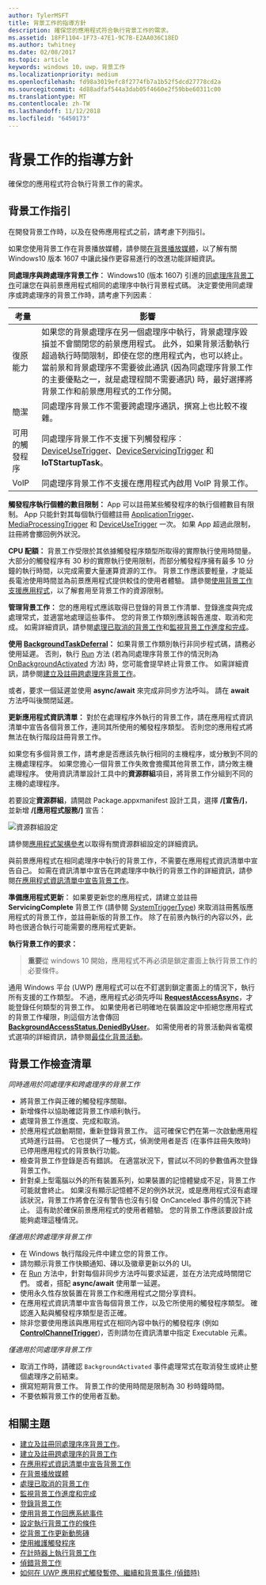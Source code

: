 ```yaml
---
author: TylerMSFT
title: 背景工作的指導方針
description: 確保您的應用程式符合執行背景工作的需求。
ms.assetid: 18FF1104-1F73-47E1-9C7B-E2AA036C18ED
ms.author: twhitney
ms.date: 02/08/2017
ms.topic: article
keywords: windows 10，uwp，背景工作
ms.localizationpriority: medium
ms.openlocfilehash: fd98a3019efc8f2774fb7a1b52f5dcd27778cd2a
ms.sourcegitcommit: 4d88adfaf544a3dab05f4660e2f59bbe60311c00
ms.translationtype: MT
ms.contentlocale: zh-TW
ms.lasthandoff: 11/12/2018
ms.locfileid: "6450173"
---
```

# <a name="guidelines-for-background-tasks"></a>背景工作的指導方針


確保您的應用程式符合執行背景工作的需求。

## <a name="background-task-guidance"></a>背景工作指引

在開發背景工作時，以及在發佈應用程式之前，請考慮下列指引。

如果您使用背景工作在背景播放媒體，請參閱[在背景播放媒體](https://msdn.microsoft.com/windows/uwp/audio-video-camera/background-audio)，以了解有關 Windows10 版本 1607 中讓此操作更容易進行的改進功能詳細資訊。


  **同處理序與跨處理序背景工作︰** Windows10 (版本 1607) 引進的[同處理序背景工作](create-and-register-an-inproc-background-task.md)可讓您在與前景應用程式相同的處理序中執行背景程式碼。 決定要使用同處理序或跨處理序的背景工作時，請考慮下列因素︰

|考量 | 影響 |
|--------------|--------|
|復原能力   | 如果您的背景處理序在另一個處理序中執行，背景處理序毀損並不會關閉您的前景應用程式。 此外，如果背景活動執行超過執行時間限制，即使在您的應用程式內，也可以終止。 當前景和背景處理序不需要彼此通訊 (因為同處理序背景工作的主要優點之一，就是處理程間不需要通訊) 時，最好選擇將背景工作和前景應用程式的工作分開。 |
|簡潔    | 同處理序背景工作不需要跨處理序通訊，撰寫上也比較不複雜。  |
|可用的觸發程序 | 同處理序背景工作不支援下列觸發程序︰[DeviceUseTrigger](https://msdn.microsoft.com/library/windows/apps/windows.applicationmodel.background.deviceusetrigger.aspx?f=255&MSPPError=-2147217396)、[DeviceServicingTrigger](https://msdn.microsoft.com/library/windows/apps/windows.applicationmodel.background.deviceservicingtrigger.aspx) 和 **IoTStartupTask**。 |
|VoIP | 同處理序背景工作不支援在應用程式內啟用 VoIP 背景工作。 |  

**觸發程序執行個體的數目限制：** App 可以註冊某些觸發程序的執行個體數目有限制。 App 只能針對其每個執行個體註冊 [ApplicationTrigger](https://docs.microsoft.com/uwp/api/Windows.ApplicationModel.Background.ApplicationTrigger)、[MediaProcessingTrigger](https://docs.microsoft.com/uwp/api/windows.applicationmodel.background.mediaprocessingtrigger) 和 [DeviceUseTrigger](https://msdn.microsoft.com/library/windows/apps/windows.applicationmodel.background.deviceusetrigger.aspx?f=255&MSPPError=-2147217396) 一次。 如果 App 超過此限制，註冊將會擲回例外狀況。

**CPU 配額：** 背景工作受限於其依據觸發程序類型所取得的實際執行使用時間量。 大部分的觸發程序有 30 秒的實際執行使用限制，而部分觸發程序擁有最多 10 分鐘的執行時間，以完成需要大量運算資源的工作。 背景工作應該要輕量，才能延長電池使用時間並為前景應用程式提供較佳的使用者體驗。 請參閱[使用背景工作支援應用程式](support-your-app-with-background-tasks.md)，以了解套用至背景工作的資源限制。

**管理背景工作：** 您的應用程式應該取得已登錄的背景工作清單、登錄進度與完成處理常式，並適當地處理這些事件。 您的背景工作類別應該報告進度、取消和完成。 如需詳細資訊，請參閱[處理已取消的背景工作](handle-a-cancelled-background-task.md)和[監視背景工作進度和完成](monitor-background-task-progress-and-completion.md)。

**使用 [BackgroundTaskDeferral](https://msdn.microsoft.com/library/windows/apps/hh700499)：** 如果背景工作類別執行非同步程式碼，請務必使用延遲。 否則，執行 [Run](https://msdn.microsoft.com/library/windows/apps/windows.applicationmodel.background.ibackgroundtask.run.aspx) 方法 (若為同處理序背景工作的情況則為 [OnBackgroundActivated](https://msdn.microsoft.com/library/windows/apps/windows.ui.xaml.application.onbackgroundactivated.aspx) 方法) 時，您可能會提早終止背景工作。 如需詳細資訊，請參閱[建立及註冊跨處理序背景工作](create-and-register-a-background-task.md)。

或者，要求一個延遲並使用 **async/await** 來完成非同步方法呼叫。 請在 **await** 方法呼叫後關閉延遲。

**更新應用程式資訊清單：**  對於在處理程序外執行的背景工作，請在應用程式資訊清單中宣告各個背景工作，連同其所使用的觸發程序類型。 否則您的應用程式將無法在執行階段註冊背景工作。

如果您有多個背景工作，請考慮是否應該先執行相同的主機程序，或分散到不同的主機處理程序。 如果您擔心一個背景工作失敗會擔擱其他背景工作，請分敗主機處理程序。  使用資訊清單設計工具中的**資源群組**項目，將背景工作分組到不同的主機的處理程序。 

若要設定**資源群組**，請開啟 Package.appxmanifest 設計工具，選擇 **/[宣告/]**，並新增 **/[應用程式服務/]** 宣告：

![資源群組設定](images/resourcegroup.png)

請參閱[應用程式架構參考](https://docs.microsoft.com/uwp/schemas/appxpackage/uapmanifestschema/element-application)以取得有關資源群組設定的詳細資訊。

與前景應用程式在相同處理序中執行的背景工作，不需要在應用程式資訊清單中宣告自己。 如需在資訊清單中宣告在跨處理序中執行的背景工作的詳細資訊，請參閱[在應用程式資訊清單中宣告背景工作](declare-background-tasks-in-the-application-manifest.md)。

**準備應用程式更新︰** 如果要更新您的應用程式，請建立並註冊 **ServicingComplete** 背景工作 (請參閱 [SystemTriggerType](https://msdn.microsoft.com/library/windows/apps/br224839)) 來取消註冊舊版應用程式的背景工作，並註冊新版的背景工作。 除了在前景內執行的內容以外，此時也很適合執行可能需要的應用程式更新。

**執行背景工作的要求：**

> **重要**從 windows 10 開始，應用程式不再必須是鎖定畫面上執行背景工作的必要條件。

通用 Windows 平台 (UWP) 應用程式可以在不釘選到鎖定畫面上的情況下，執行所有支援的工作類型。 不過，應用程式必須先呼叫 [**RequestAccessAsync**](https://msdn.microsoft.com/library/windows/apps/hh700485)，才能登錄任何類型的背景工作。 如果使用者已明確地在裝置設定中拒絕您應用程式的背景工作權限，則這個方法會傳回 [**BackgroundAccessStatus.DeniedByUser**](https://msdn.microsoft.com/library/windows/apps/hh700439)。 如需使用者的背景活動與省電模式選項的詳細資訊，請參閱[最佳化背景活動](https://docs.microsoft.com/windows/uwp/debug-test-perf/optimize-background-activity)。 
## <a name="background-task-checklist"></a>背景工作檢查清單

*同時適用於同處理序和跨處理序的背景工作*

-   將背景工作與正確的觸發程序關聯。
-   新增條件以協助確認背景工作順利執行。
-   處理背景工作進度、完成和取消。
-   於應用程式啟動期間，重新登錄背景工作。 這可確保它們在第一次啟動應用程式時進行註冊。 它也提供了一種方式，偵測使用者是否 (在事件註冊失敗時) 已停用應用程式的背景執行功能。
-   檢查背景工作登錄是否有錯誤。 在適當狀況下，嘗試以不同的參數值再次登錄背景工作。
-   針對桌上型電腦以外的所有裝置系列，如果裝置的記憶體變成不足，背景工作可能就會終止。 如果沒有顯示記憶體不足的例外狀況，或是應用程式沒有處理該狀況，背景工作將會在沒有警告也沒有引發 OnCanceled 事件的情況下終止。 這有助於確保前景應用程式的使用者體驗。 您的背景工作應該要設計成能夠處理這種情況。

*僅適用於跨處理序背景工作*

-   在 Windows 執行階段元件中建立您的背景工作。
-   請勿顯示背景工作快顯通知、磚以及徽章更新以外的 UI。
-   在 [Run](https://msdn.microsoft.com/library/windows/apps/windows.applicationmodel.background.ibackgroundtask.run.aspx) 方法中，針對每個非同步方法呼叫要求延遲，並在方法完成時關閉它們。 或者，搭配 **async/await** 使用單一延遲。
-   使用永久性存放裝置在背景工作和應用程式之間分享資料。
-   在應用程式資訊清單中宣告每個背景工作，以及它所使用的觸發程序類型。 確認進入點與觸發程序類型是否正確。
-   除非您要使用應該與應用程式在相同內容中執行的觸發程序 (例如 [**ControlChannelTrigger**](https://msdn.microsoft.com/library/windows/apps/hh701032))，否則請勿在資訊清單中指定 Executable 元素。

*僅適用於同處理序背景工作*

- 取消工作時，請確認 `BackgroundActivated` 事件處理常式在取消發生或終止整個處理序之前結束。
-   撰寫短期背景工作。 背景工作的使用時間是限制為 30 秒時鐘時間。
-   不要依賴背景工作的使用者互動。

## <a name="related-topics"></a>相關主題

* [建立及註冊同處理序序背景工作](create-and-register-an-inproc-background-task.md)。
* [建立及註冊跨處理序的背景工作](create-and-register-a-background-task.md)
* [在應用程式資訊清單中宣告背景工作](declare-background-tasks-in-the-application-manifest.md)
* [在背景播放媒體](https://msdn.microsoft.com/windows/uwp/audio-video-camera/background-audio)
* [處理已取消的背景工作](handle-a-cancelled-background-task.md)
* [監視背景工作進度和完成](monitor-background-task-progress-and-completion.md)
* [登錄背景工作](register-a-background-task.md)
* [使用背景工作回應系統事件](respond-to-system-events-with-background-tasks.md)
* [設定執行背景工作的條件](set-conditions-for-running-a-background-task.md)
* [從背景工作更新動態磚](update-a-live-tile-from-a-background-task.md)
* [使用維護觸發程序](use-a-maintenance-trigger.md)
* [在計時器上執行背景工作](run-a-background-task-on-a-timer-.md)
* [偵錯背景工作](debug-a-background-task.md)
* [如何在 UWP 應用程式觸發暫停、繼續和背景事件 (偵錯時)](http://go.microsoft.com/fwlink/p/?linkid=254345)

 

 
